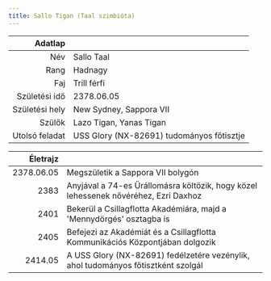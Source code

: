 ```yaml
---
title: Sallo Tigan (Taal szimbióta)
---
```


| Adatlap | |
| ---: | :--- |
| Név | Sallo Taal |
| Rang | Hadnagy |
| Faj | Trill férfi |
| Születési idő | 2378.06.05 |
| Születési hely | New Sydney, Sappora VII |
| Szülők | Lazo Tigan, Yanas Tigan |
| Utolsó feladat | USS Glory (NX-82691) tudományos főtisztje |

| Életrajz | |
| ---: | :--- |
| 2378.06.05 | Megszületik a Sappora VII bolygón |
| 2383 | Anyjával a 74-es Űrállomásra költözik, hogy közel lehessenek nővéréhez, Ezri Daxhoz |
| 2401 | Bekerül a Csillagflotta Akadémiára, majd a 'Mennydörgés' osztagba is |
| 2405 | Befejezi az Akadémiát és a Csillagflotta Kommunikációs Központjában dolgozik |
| 2414.05 | A USS Glory (NX-82691) fedélzetére vezénylik, ahol tudományos főtisztként szolgál |
